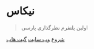 # نیکاس

> اولین پلتفرم نظرگذاری پارسی

[شروع](introduction)
[وب سایت](https://codesandbox.io/s/xv36w4695o)
[گیت هاب](https://github.com/jhildenbiddle/docsify-themeable)
